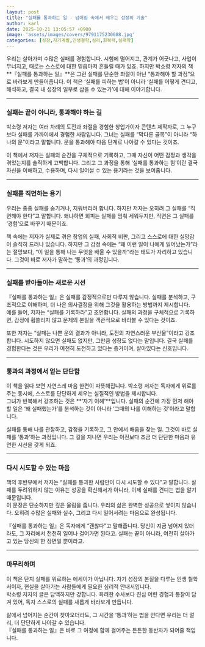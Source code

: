 ```yaml
---
layout: post
title: "실패를 통과하는 일 - 넘어짐 속에서 배우는 성장의 기술"
author: karl
date: 2025-10-21 13:05:57 +0900
image: 'assets/images/covers/9791175230088.jpg'
categories: [성장,자기계발,인생철학,심리,회복력,실패학]
---
```


우리는 살아가며 수많은 실패를 경험합니다. 시험에 떨어지고, 관계가 어긋나고, 사업이 무너지고, 때로는 스스로에 대한 믿음마저 흔들릴 때가 있죠. 하지만 박소령 저자의 책 **『실패를 통과하는 일』**은 그런 실패를 단순한 좌절이 아닌 “통과해야 할 과정”으로 바라보게 만들어줍니다. 이 책은 ‘실패를 피하는 법’이 아니라 ‘실패를 어떻게 견디고, 해석하고, 결국 내 성장의 일부로 삼을 수 있는가’에 대해 이야기합니다.  

---

### 실패는 끝이 아니라, 통과해야 하는 길

박소령 저자는 여러 차례의 도전과 좌절을 경험한 창업가이자 콘텐츠 제작자로, 그 누구보다 실패를 가까이에서 경험한 사람입니다. 그녀는 실패를 “막다른 골목”이 아니라 “하나의 문”이라고 말합니다. 문을 통과해야 다음 단계로 나아갈 수 있다는 것이죠.  

이 책에서 저자는 실패의 순간을 구체적으로 기록하고, 그때 자신이 어떤 감정과 생각을 겪었는지를 솔직하게 고백합니다. 그리고 그 과정을 통해 ‘실패를 통과하는 힘’이란 결국 자신을 이해하고, 수용하며, 다시 일어설 수 있는 용기라는 것을 보여줍니다.  

---

### 실패를 직면하는 용기

우리는 종종 실패를 숨기거나, 지워버리려 합니다. 하지만 저자는 오히려 그 실패를 “직면해야 한다”고 말합니다. 왜냐하면 회피는 실패를 멈춰 세워두지만, 직면은 그 실패를 ‘경험’으로 바꾸기 때문이죠.  

책 속에는 저자가 실제로 겪은 창업의 실패, 사회적 비판, 그리고 스스로에 대한 실망감이 솔직히 드러나 있습니다. 하지만 그 감정 속에는 “왜 이런 일이 나에게 일어났는가”라는 절망보다, “이 일을 통해 나는 무엇을 배울 수 있을까”라는 태도가 자리하고 있습니다. 그것이 바로 저자가 말하는 ‘통과’의 과정입니다.  

---

### 실패를 받아들이는 새로운 시선

『실패를 통과하는 일』은 실패를 감정적으로만 다루지 않습니다. 실패를 분석하고, 구조적으로 이해하며, 더 나은 의사결정을 위해 그것을 활용하는 방법까지 제시합니다.  
예를 들어, 저자는 “실패를 기록하라”고 조언합니다. 실패의 과정을 구체적으로 기록하면, 감정에 휩쓸리지 않고 문제의 본질을 객관적으로 바라볼 수 있다는 것이죠.  

또한 저자는 “실패는 나쁜 운의 결과가 아니라, 도전의 자연스러운 부산물”이라고 강조합니다. 시도하지 않으면 실패도 없지만, 그만큼 성장도 없다는 말입니다. 결국 실패를 경험한다는 것은 우리가 여전히 도전하고 있다는 증거이며, 살아있다는 신호입니다.  

---

### 통과의 과정에서 얻는 단단함

이 책을 읽다 보면 자연스레 마음 한켠이 따뜻해집니다. 박소령 저자는 독자에게 위로를 주는 동시에, 스스로를 단단하게 세우는 실질적인 방법을 제시합니다.  
그녀가 반복해서 강조하는 것은 **‘자기 이해’**입니다. 실패의 순간에 가장 먼저 해야 할 일은 ‘왜 실패했는가’를 분석하는 것이 아니라 ‘그때의 나를 이해하는 것’이라고 말합니다.  

실패를 통해 나를 관찰하고, 감정을 기록하고, 그 안에서 배움을 찾는 일. 그것이 바로 실패를 ‘통과’하는 과정입니다. 그 길을 지나면 우리는 이전보다 조금 더 단단한 마음과 유연한 시선을 갖게 되죠.  

---

### 다시 시도할 수 있는 마음

책의 후반부에서 저자는 “실패를 통과한 사람만이 다시 시도할 수 있다”고 말합니다. 실패를 두려워하지 않는 이유는 성공을 확신해서가 아니라, 이제 실패를 견디는 법을 알기 때문입니다.  
이 문장은 단순하지만 깊은 울림을 줍니다. 우리의 삶은 완벽한 성공으로 쌓이지 않습니다. 오히려 수많은 실패와 실수, 그리고 다시 일어서려는 마음으로 완성됩니다.  

『실패를 통과하는 일』은 독자에게 “괜찮다”고 말해줍니다. 당신이 지금 넘어져 있더라도, 그 자리에서 천천히 일어나 걸어가면 된다고. 실패는 끝이 아니라, 여전히 살아가고 있는 당신의 한 장면일 뿐이라고.  

---

### 마무리하며

이 책은 단지 실패를 위로하는 에세이가 아닙니다. 자기 성장의 본질을 다루는 인생 철학서이자, 현실을 살아가는 사람들에게 필요한 심리적 안내서입니다.  
박소령 저자의 글은 담백하지만 강합니다. 화려한 수사보다 진심 어린 경험과 통찰이 담겨 있어, 독자 스스로의 실패를 새롭게 바라보게 만듭니다.  

삶에서 넘어지는 순간이 찾아오더라도, 그 시간을 ‘통과’하는 법을 안다면 우리는 더 멀리, 더 단단하게 나아갈 수 있습니다.  
『실패를 통과하는 일』은 바로 그 여정에 함께 걸어주는 든든한 동반자가 되어줄 책입니다.  
